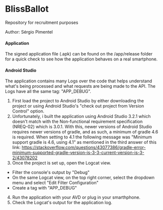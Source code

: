 # BlissBallot
Repository for recruitment purposes


Author: Sérgio Pimentel

#### Application
The signed application file (.apk) can be found on the /app/release folder for a quick check to see how the application behaves on a real smartphone. 

#### Android Studio
The application contains many Logs over the code that helps understand what's being processed and what requests are being made to the API.
The Logs have all the same tag: "APP_DEBUG".

1. First load the project to Android Studio by either downloading the project or using Android Studio's "check out project from Version Control" option.
2. Unfortunately, i built the application using Android Studio 3.2.1 which doesn't match with the Non-functional requirement specification (NREQ-02) which is 3.0.1. With this, newer versions of Android Studio requires newer versions of gradle, and as such, a minimum of gradle 4.6 is required. When setting to 4.1 the following message was "Minimum support gradle is 4.6, using 4.1" as mentioned in the third answer of this link: https://stackoverflow.com/questions/43077386/gradle-error-minimum-supported-gradle-version-is-3-3-current-version-is-3-2/43078202
3. Once the project is set up, open the Logcat view.
  * Filter the console's output by "Debug"
  * On the same Logcat view, on the top right corner, select the dropdown menu and select "Edit Filter Configuration"
  * Create a tag with "APP_DEBUG"
4. Run the application with your AVD or plug in your smarthphone.
5. Check the Logcat's output for the application log.
 
